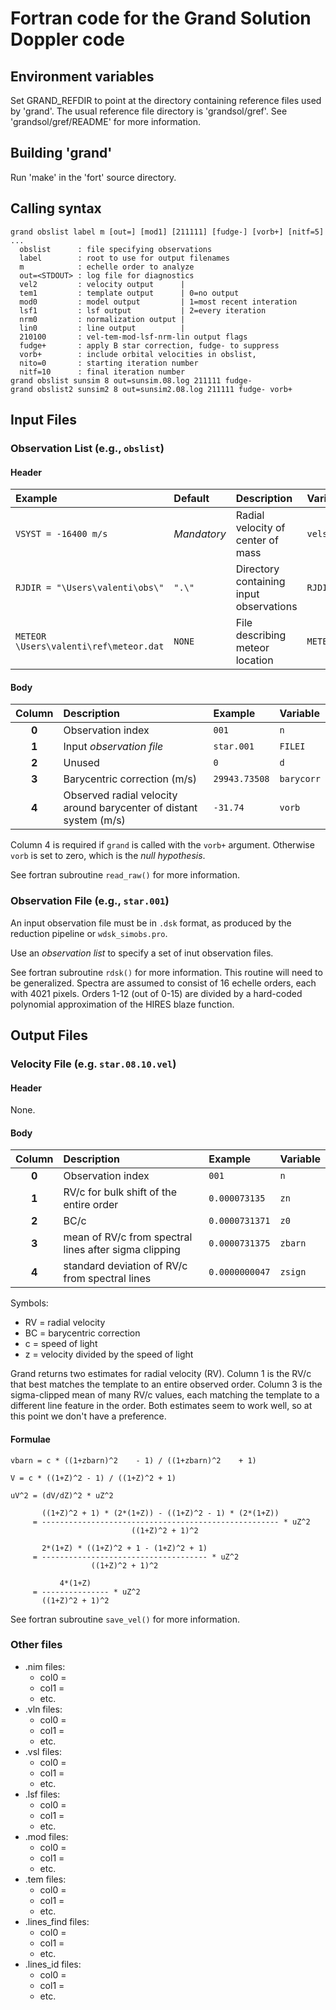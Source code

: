 # Fortran code for the Grand Solution Doppler code

## Environment variables

Set GRAND_REFDIR to point at the directory containing reference files used
by 'grand'. The usual reference file directory is 'grandsol/gref'.
See 'grandsol/gref/README' for more information.


## Building 'grand'

Run 'make' in the 'fort' source directory.


## Calling syntax
```
grand obslist label m [out=] [mod1] [211111] [fudge-] [vorb+] [nitf=5] ...
  obslist      : file specifying observations
  label        : root to use for output filenames
  m            : echelle order to analyze
  out=<STDOUT> : log file for diagnostics
  vel2         : velocity output      | 
  tem1         : template output      | 0=no output
  mod0         : model output         | 1=most recent interation
  lsf1         : lsf output           | 2=every iteration
  nrm0         : normalization output | 
  lin0         : line output          | 
  210100       : vel-tem-mod-lsf-nrm-lin output flags
  fudge+       : apply B star correction, fudge- to suppress
  vorb+        : include orbital velocities in obslist, 
  nito=0       : starting iteration number
  nitf=10      : final iteration number
grand obslist sunsim 8 out=sunsim.08.log 211111 fudge-
grand obslist2 sunsim2 8 out=sunsim2.08.log 211111 fudge- vorb+
```


## Input Files

### Observation List (e.g., `obslist`)

#### Header
| **Example** | **Default** | **Description** | **Variable** |
| :--- | :--- | :--- | :--- |
| `VSYST = -16400 m/s` | *Mandatory* | Radial velocity of center of mass | `velsys` |
| `RJDIR = "\Users\valenti\obs\"` | `".\"` | Directory containing input observations | `RJDIR` |
| `METEOR \Users\valenti\ref\meteor.dat` | `NONE` | File describing meteor location | `METEORFILE` |

#### Body
| **Column** | **Description** | **Example** | **Variable** |
| :---: | :--- | :--- | :--- |
| **0** | Observation index | `001` | `n` |
| **1** | Input _observation file_ | `star.001` | `FILEI` |
| **2** | Unused | `0` | `d` |
| **3** | Barycentric correction (m/s) | `29943.73508` | `barycorr` |
| **4** | Observed radial velocity around barycenter of distant system (m/s) | `-31.74` | `vorb` |

Column 4 is required if `grand` is called with the `vorb+` argument.
Otherwise `vorb` is set to zero, which is the _null hypothesis_.

See fortran subroutine `read_raw()` for more information.

### Observation File (e.g., `star.001`)

An input observation file must be in `.dsk` format,
as produced by the reduction pipeline or `wdsk_simobs.pro`.

Use an _observation list_ to specify a set of inut observation files.

See fortran subroutine `rdsk()` for more information.
This routine will need to be generalized.
Spectra are assumed to consist of 16 echelle orders, each with 4021 pixels.
Orders 1-12 (out of 0-15) are divided by a hard-coded polynomial approximation of the HIRES blaze function.

## Output Files

### Velocity File (e.g. `star.08.10.vel`)

#### Header
None.

#### Body
| **Column** | **Description** | **Example** | **Variable** |
| :---: | :--- | :--- | :--- |
| **0** | Observation index | `001` | `n` |
| **1** | RV/c for bulk shift of the entire order | `0.000073135` | `zn` |
| **2** | BC/c | `0.0000731371` | `z0` |
| **3** | mean of RV/c from spectral lines after sigma clipping | `0.0000731375` | `zbarn` |
| **4** | standard deviation of RV/c from spectral lines | `0.0000000047` | `zsign` |

Symbols:
- RV = radial velocity
- BC = barycentric correction
- c = speed of light
- z = velocity divided by the speed of light

Grand returns two estimates for radial velocity (RV).
Column 1 is the RV/c that best matches the template to an entire observed order.
Column 3 is the sigma-clipped mean of many RV/c values,
each matching the template to a different line feature in the order.
Both estimates seem to work well, so at this point we don't have a preference.

#### Formulae
```
vbarn = c * ((1+zbarn)^2    - 1) / ((1+zbarn)^2    + 1)

V = c * ((1+Z)^2 - 1) / ((1+Z)^2 + 1)

uV^2 = (dV/dZ)^2 * uZ^2

       ((1+Z)^2 + 1) * (2*(1+Z)) - ((1+Z)^2 - 1) * (2*(1+Z))
     = ----------------------------------------------------- * uZ^2
                           ((1+Z)^2 + 1)^2

       2*(1+Z) * ((1+Z)^2 + 1 - (1+Z)^2 + 1)
     = ------------------------------------- * uZ^2
                  ((1+Z)^2 + 1)^2

           4*(1+Z)
     = --------------- * uZ^2
       ((1+Z)^2 + 1)^2
```

See fortran subroutine `save_vel()` for more information.


### Other files

- .nim files:
  - col0 = 
  - col1 = 
  - etc.
- .vln files:
  - col0 = 
  - col1 = 
  - etc.
- .vsl files:
  - col0 = 
  - col1 = 
  - etc.
- .lsf files:
  - col0 = 
  - col1 = 
  - etc.
- .mod files:
  - col0 = 
  - col1 = 
  - etc.
- .tem files:
  - col0 = 
  - col1 = 
  - etc.
- .lines_find files:
  - col0 = 
  - col1 = 
  - etc.
- .lines_id files:
  - col0 = 
  - col1 = 
  - etc.

